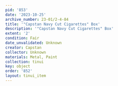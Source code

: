 ```yaml
---
pid: '853'
date: '2023-10-25'
archive_number: 23-01/2-4-84
title: '"Capstan Navy Cut Cigarettes" Box'
description: '"Capstan Navy Cut Cigarettes" Box'
extent: '2'
condition: Fair
date_unvalidated: Unknown
creator: Capstan
collector: Unknown
materials: Metal, Paint
collection: tinui
key: object
order: '852'
layout: tinui_item
---
```

